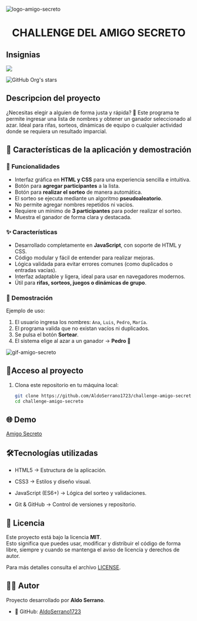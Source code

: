 ![logo-amigo-secreto](https://github.com/user-attachments/assets/5b631571-5c0d-473a-9c7f-5fb5f9e8e6fd)
<h1 align="center"> CHALLENGE DEL AMIGO SECRETO </h1>

## Insignias
<p align="left">
<img src="https://img.shields.io/badge/STATUS-%20AGOSTO-green">
</p>

![GitHub Org's stars](https://img.shields.io/github/stars/camilafernanda?style=social)


## Descripcion del proyecto
¿Necesitas elegir a alguien de forma justa y rápida? 🎲
Este programa te permite ingresar una lista de nombres y obtener un ganador seleccionado al azar. Ideal para rifas, sorteos, dinámicas de equipo o cualquier actividad donde se requiera un resultado imparcial.


## :hammer: Características de la aplicación y demostración
### 🚀 Funcionalidades

- Interfaz gráfica en **HTML y CSS** para una experiencia sencilla e intuitiva.  
- Botón para **agregar participantes** a la lista.  
- Botón para **realizar el sorteo** de manera automática.  
- El sorteo se ejecuta mediante un algoritmo **pseudoaleatorio**.  
- No permite agregar nombres repetidos ni vacíos.  
- Requiere un mínimo de **3 participantes** para poder realizar el sorteo.  
- Muestra el ganador de forma clara y destacada.

### ✨ Características

- Desarrollado completamente en **JavaScript**, con soporte de HTML y CSS.  
- Código modular y fácil de entender para realizar mejoras.  
- Lógica validada para evitar errores comunes (como duplicados o entradas vacías).  
- Interfaz adaptable y ligera, ideal para usar en navegadores modernos.  
- Útil para **rifas, sorteos, juegos o dinámicas de grupo**.

### 🎥 Demostración

Ejemplo de uso:

1. El usuario ingresa los nombres: `Ana`, `Luis`, `Pedro`, `María`.  
2. El programa valida que no existan vacíos ni duplicados.  
3. Se pulsa el botón **Sortear**.  
4. El sistema elige al azar a un ganador → **Pedro 🎉**

![gif-amigo-secreto](https://github.com/user-attachments/assets/51d70518-02ce-4f38-941f-ade6b32cddc4)

## 📂Acceso al proyecto

1. Clona este repositorio en tu máquina local:
   ```bash
   git clone https://github.com/AldoSerrano1723/challenge-amigo-secreto.git
   cd challenge-amigo-secreto

## :globe_with_meridians: Demo
[Amigo Secreto](https://aldoserrano1723.github.io/challenge-amigo-secreto/)

## 🛠️Tecnologías utilizadas

- HTML5 → Estructura de la aplicación.

- CSS3 → Estilos y diseño visual.

- JavaScript (ES6+) → Lógica del sorteo y validaciones.

- Git & GitHub → Control de versiones y repositorio.

## 📜 Licencia

Este proyecto está bajo la licencia **MIT**.  
Esto significa que puedes usar, modificar y distribuir el código de forma libre, siempre y cuando se mantenga el aviso de licencia y derechos de autor.  

Para más detalles consulta el archivo [LICENSE](https://mit-license.org/).

## 👨‍💻 Autor

Proyecto desarrollado por **Aldo Serrano**.  
- 💼 GitHub: [AldoSerrano1723](https://github.com/AldoSerrano1723)    

